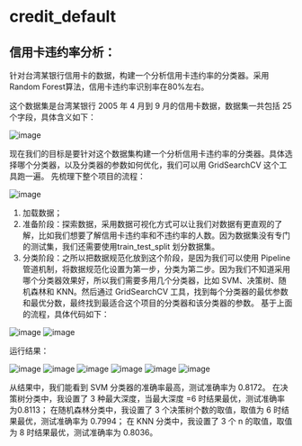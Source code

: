 # credit_default

## 信用卡违约率分析：
针对台湾某银行信用卡的数据，构建一个分析信用卡违约率的分类器。采用Random Forest算法，信用卡违约率识别率在80%左右。

这个数据集是台湾某银行 2005 年 4 月到 9 月的信用卡数据，数据集一共包括 25 个字段，具体含义如下：

![image](https://github.com/mrtungleung/credit_default/blob/master/images/%E5%B1%8F%E5%B9%95%E5%BF%AB%E7%85%A7%202019-09-10%20%E4%B8%8A%E5%8D%8811.12.24.png)

现在我们的目标是要针对这个数据集构建一个分析信用卡违约率的分类器。具体选择哪个分类器，以及分类器的参数如何优化，我们可以用 GridSearchCV 这个工具跑一遍。
先梳理下整个项目的流程：

![image](https://github.com/mrtungleung/credit_default/blob/master/images/%E5%B1%8F%E5%B9%95%E5%BF%AB%E7%85%A7%202019-09-10%20%E4%B8%8A%E5%8D%8811.12.47.png)

1. 加载数据；
2. 准备阶段：探索数据，采用数据可视化方式可以让我们对数据有更直观的了解，比如我们想要了解信用卡违约率和不违约率的人数。因为数据集没有专门的测试集，我们还需要使用train_test_split 划分数据集。
3. 分类阶段：之所以把数据规范化放到这个阶段，是因为我们可以使用 Pipeline 管道机制，将数据规范化设置为第一步，分类为第二步。因为我们不知道采用哪个分类器效果好，所以我们需要多用几个分类器，比如 SVM、决策树、随机森林和 KNN。然后通过 GridSearchCV 工具，找到每个分类器的最优参数和最优分数，最终找到最适合这个项目的分类器和该分类器的参数。
基于上面的流程，具体代码如下：

![image](https://github.com/mrtungleung/credit_default/blob/master/images/%E5%B1%8F%E5%B9%95%E5%BF%AB%E7%85%A7%202019-09-10%20%E4%B8%8A%E5%8D%8811.14.19.png)
![image](https://github.com/mrtungleung/credit_default/blob/master/images/%E5%B1%8F%E5%B9%95%E5%BF%AB%E7%85%A7%202019-09-10%20%E4%B8%8A%E5%8D%8811.14.35.png)

运行结果：

![image](https://github.com/mrtungleung/credit_default/blob/master/images/%E5%B1%8F%E5%B9%95%E5%BF%AB%E7%85%A7%202019-09-10%20%E4%B8%8A%E5%8D%8811.16.09.png)
![image](https://github.com/mrtungleung/credit_default/blob/master/images/%E5%B1%8F%E5%B9%95%E5%BF%AB%E7%85%A7%202019-09-10%20%E4%B8%8A%E5%8D%8811.17.21.png)
![image](https://github.com/mrtungleung/credit_default/blob/master/images/%E5%B1%8F%E5%B9%95%E5%BF%AB%E7%85%A7%202019-09-10%20%E4%B8%8A%E5%8D%8811.17.37.png)
![image](https://github.com/mrtungleung/credit_default/blob/master/images/%E5%B1%8F%E5%B9%95%E5%BF%AB%E7%85%A7%202019-09-10%20%E4%B8%8A%E5%8D%8811.17.44.png)
![image](https://github.com/mrtungleung/credit_default/blob/master/images/%E5%B1%8F%E5%B9%95%E5%BF%AB%E7%85%A7%202019-09-10%20%E4%B8%8A%E5%8D%8811.17.52.png)
![image](https://github.com/mrtungleung/credit_default/blob/master/images/3.png)

从结果中，我们能看到 SVM 分类器的准确率最高，测试准确率为 0.8172。
在决策树分类中，我设置了 3 种最大深度，当最大深度 =6 时结果最优，测试准确率为0.8113；
在随机森林分类中，我设置了 3 个决策树个数的取值，取值为 6 时结果最优，测试准确率为 0.7994；
在 KNN 分类中，我设置了 3 个 n 的取值，取值为 8 时结果最优，测试准确率为 0.8036。
